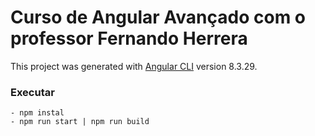# Curso de Angular Avançado com o professor Fernando Herrera

This project was generated with [Angular CLI](https://github.com/angular/angular-cli) version 8.3.29.


### Executar

```
- npm instal
- npm run start | npm run build
```
